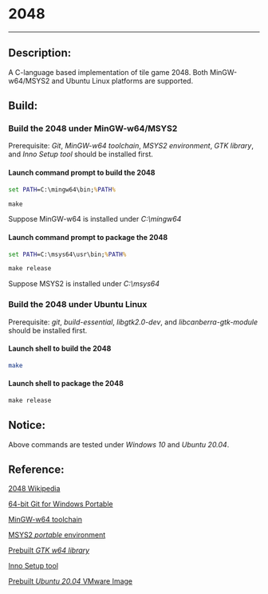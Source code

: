 # 2048
---


## Description:

A C-language based implementation of tile game 2048.
Both MinGW-w64/MSYS2 and Ubuntu Linux platforms are supported.

## Build:

### Build the 2048 under MinGW-w64/MSYS2

Prerequisite: *Git*, *MinGW-w64 toolchain*, *MSYS2 environment*, *GTK library*, and *Inno Setup tool* should be installed first.
#### Launch command prompt to build the 2048
```bat
set PATH=C:\mingw64\bin;%PATH%
```
```bat
make
```
Suppose MinGW-w64 is installed under *C:\mingw64*
#### Launch command prompt to package the 2048
```bat
set PATH=C:\msys64\usr\bin;%PATH%
```
```bat
make release
```
Suppose MSYS2 is installed under *C:\msys64*

### Build the 2048 under Ubuntu Linux
Prerequisite: *git*, *build-essential*, *libgtk2.0-dev*, and *libcanberra-gtk-module* should be installed first.
#### Launch shell to build the 2048
```sh
make
```
#### Launch shell to package the 2048
```bat
make release
```

## Notice:
Above commands are tested under *Windows 10* and *Ubuntu 20.04*.

## Reference:
[2048 Wikipedia](https://en.wikipedia.org/wiki/2048_(video_game))

[64-bit Git for Windows Portable](https://git-scm.com/download/win)

[MinGW-w64 toolchain](https://sourceforge.net/projects/mingw-w64/files/Toolchains%20targetting%20Win64/Personal%20Builds/mingw-builds/8.1.0/threads-posix/seh/x86_64-8.1.0-release-posix-seh-rt_v6-rev0.7z)

[MSYS2 *portable* environment](https://sourceforge.net/projects/msys2-portable/)

[Prebuilt *GTK w64 library*](https://download.gnome.org/binaries/win64/gtk%2B/2.22/gtk%2B-bundle_2.22.1-20101229_win64.zip)

[Inno Setup tool](https://files.jrsoftware.org/is/5/innosetup-5.6.1.exe)

[Prebuilt *Ubuntu 20.04* VMware Image](https://www.osboxes.org/ubuntu/)

